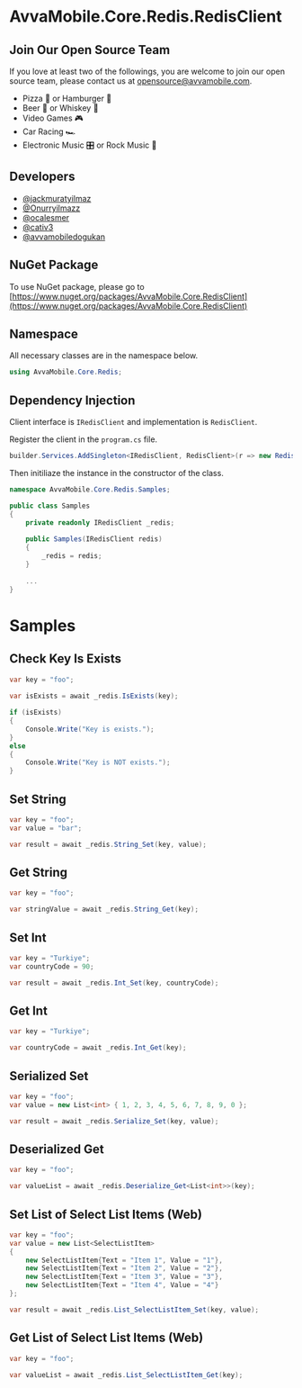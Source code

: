 # AvvaMobile.Core.Redis.RedisClient

## Join Our Open Source Team

If you love at least two of the followings, you are welcome to join our open source team, please contact us at opensource@avvamobile.com.

- Pizza :pizza: or Hamburger :hamburger:
- Beer :beer: or Whiskey :tumbler_glass:
- Video Games :video_game:
- Car Racing :racing_car:
- Electronic Music :control_knobs: or Rock Music :guitar:

## Developers

- [@jackmuratyilmaz](https://www.github.com/jackmuratyilmaz)
- [@Onurryilmazz](https://www.github.com/Onurryilmazz)
- [@ocalesmer](https://www.github.com/ocalesmer)
- [@cativ3](https://www.github.com/cativ3)
- [@avvamobiledogukan](https://github.com/orgs/AvvaMobile/people/avvamobiledogukan)

## NuGet Package
To use NuGet package, please go to [https://www.nuget.org/packages/AvvaMobile.Core.RedisClient](https://www.nuget.org/packages/AvvaMobile.Core.RedisClient)

## Namespace
All necessary classes are in the namespace below.

``` csharp
using AvvaMobile.Core.Redis;
``` 

## Dependency Injection

Client interface is `IRedisClient` and implementation is `RedisClient`.

Register the client in the `program.cs` file.
    
``` csharp
builder.Services.AddSingleton<IRedisClient, RedisClient>(r => new RedisClient(host: "localhost", port: 6379, user: "default", password: "redispw"));
```

Then initiliaze the instance in the constructor of the class.

``` csharp
namespace AvvaMobile.Core.Redis.Samples;

public class Samples
{
    private readonly IRedisClient _redis;
    
    public Samples(IRedisClient redis)
    {
        _redis = redis;
    }
    
    ...
}
```

# Samples

## Check Key Is Exists

``` csharp
var key = "foo";
    
var isExists = await _redis.IsExists(key);

if (isExists)
{
    Console.Write("Key is exists.");
}
else
{
    Console.Write("Key is NOT exists.");
}
```

## Set String

``` csharp
var key = "foo";
var value = "bar";

var result = await _redis.String_Set(key, value);

```

## Get String

``` csharp
var key = "foo";

var stringValue = await _redis.String_Get(key);
```

## Set Int

``` csharp
var key = "Turkiye";
var countryCode = 90;

var result = await _redis.Int_Set(key, countryCode);

```

## Get Int

``` csharp
var key = "Turkiye";

var countryCode = await _redis.Int_Get(key);
```

## Serialized Set

``` csharp
var key = "foo";
var value = new List<int> { 1, 2, 3, 4, 5, 6, 7, 8, 9, 0 };

var result = await _redis.Serialize_Set(key, value);

```

## Deserialized Get

``` csharp
var key = "foo";

var valueList = await _redis.Deserialize_Get<List<int>>(key);
```

## Set List of Select List Items (Web)

``` csharp
var key = "foo";
var value = new List<SelectListItem>
{
    new SelectListItem{Text = "Item 1", Value = "1"},
    new SelectListItem{Text = "Item 2", Value = "2"},
    new SelectListItem{Text = "Item 3", Value = "3"},
    new SelectListItem{Text = "Item 4", Value = "4"}
};

var result = await _redis.List_SelectListItem_Set(key, value);

```

## Get List of Select List Items (Web)

``` csharp
var key = "foo";

var valueList = await _redis.List_SelectListItem_Get(key);
```